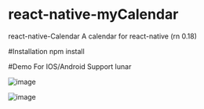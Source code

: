 # react-native-myCalendar
react-native-Calendar
A calendar for react-native (rn 0.18)

#Installation
npm install

#Demo
For IOS/Android
Support lunar

![image](https://github.com/cqm1994617/react-native-myCalendar/blob/master/ios.gif)   

![image](https://github.com/cqm1994617/react-native-myCalendar/blob/master/android.gif)   
